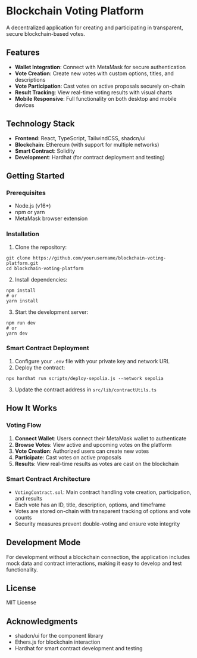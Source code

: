 
# Blockchain Voting Platform

A decentralized application for creating and participating in transparent, secure blockchain-based votes.

## Features

- **Wallet Integration**: Connect with MetaMask for secure authentication
- **Vote Creation**: Create new votes with custom options, titles, and descriptions
- **Vote Participation**: Cast votes on active proposals securely on-chain
- **Result Tracking**: View real-time voting results with visual charts
- **Mobile Responsive**: Full functionality on both desktop and mobile devices

## Technology Stack

- **Frontend**: React, TypeScript, TailwindCSS, shadcn/ui
- **Blockchain**: Ethereum (with support for multiple networks)
- **Smart Contract**: Solidity
- **Development**: Hardhat (for contract deployment and testing)

## Getting Started

### Prerequisites

- Node.js (v16+)
- npm or yarn
- MetaMask browser extension

### Installation

1. Clone the repository:
```
git clone https://github.com/yourusername/blockchain-voting-platform.git
cd blockchain-voting-platform
```

2. Install dependencies:
```
npm install
# or
yarn install
```

3. Start the development server:
```
npm run dev
# or
yarn dev
```

### Smart Contract Deployment

1. Configure your `.env` file with your private key and network URL
2. Deploy the contract:
```
npx hardhat run scripts/deploy-sepolia.js --network sepolia
```
3. Update the contract address in `src/lib/contractUtils.ts`

## How It Works

### Voting Flow

1. **Connect Wallet**: Users connect their MetaMask wallet to authenticate
2. **Browse Votes**: View active and upcoming votes on the platform
3. **Vote Creation**: Authorized users can create new votes
4. **Participate**: Cast votes on active proposals
5. **Results**: View real-time results as votes are cast on the blockchain

### Smart Contract Architecture

- `VotingContract.sol`: Main contract handling vote creation, participation, and results
- Each vote has an ID, title, description, options, and timeframe
- Votes are stored on-chain with transparent tracking of options and vote counts
- Security measures prevent double-voting and ensure vote integrity

## Development Mode

For development without a blockchain connection, the application includes mock data and contract interactions, making it easy to develop and test functionality.

## License

MIT License

## Acknowledgments

- shadcn/ui for the component library
- Ethers.js for blockchain interaction
- Hardhat for smart contract development and testing

